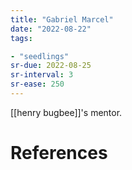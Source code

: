 ```yaml
---
title: "Gabriel Marcel"
date: "2022-08-22"
tags:

- "seedlings"
sr-due: 2022-08-25
sr-interval: 3
sr-ease: 250
---
```


[[henry bugbee]]'s mentor.

# References